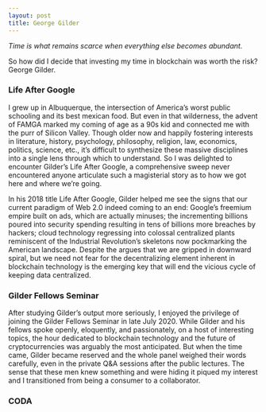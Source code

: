 ```yaml
---
layout: post
title: George Gilder
---
```


*Time is what remains scarce when everything else becomes abundant.*

So how did I decide that investing my time in blockchain was worth the risk? George Gilder.

### Life After Google

I grew up in Albuquerque, the intersection of America’s worst public schooling and its best mexican food. But even in that wilderness, the advent of FAMGA marked my coming of age as a 90s kid and connected me with the purr of Silicon Valley. Though older now and happily fostering interests in literature, history, psychology, philosophy, religion, law, economics, politics, science, etc., it’s difficult to synthesize these massive disciplines into a single lens through which to understand. So I was delighted to encounter Gilder’s Life After Google, a comprehensive sweep never encountered anyone articulate such a magisterial story as to how we got here and where we’re going.

In his 2018 title Life After Google, Gilder helped me see the signs that our current paradigm of Web 2.0 indeed coming to an end: Google’s freemium empire built on ads, which are actually minuses; the incrementing billions poured into security spending resulting in tens of billions more breaches by hackers; cloud technology regressing into colossal centralized plants reminiscent of the Industrial Revolution’s skeletons now pockmarking the American landscape. Despite the argues that we are gripped in downward spiral, but we need not fear for the decentralizing element inherent in blockchain technology is the emerging key that will end the vicious cycle of keeping data centralized.
 
### Gilder Fellows Seminar
After studying Gilder’s output more seriously, I enjoyed the privilege of joining the Gilder Fellows Seminar in late July 2020. While Gilder and his fellows spoke openly, eloquently, and passionately, on a host of interesting topics, the hour dedicated to blockchain technology and the future of cryptocurrencies was arguably the most anticipated. But when the time came, Gilder became reserved and the whole panel weighed their words carefully, even in the private Q&A sessions after the public lectures. The sense that these men knew something and were hiding it piqued my interest and I transitioned from being a consumer to a collaborator.

### CODA
